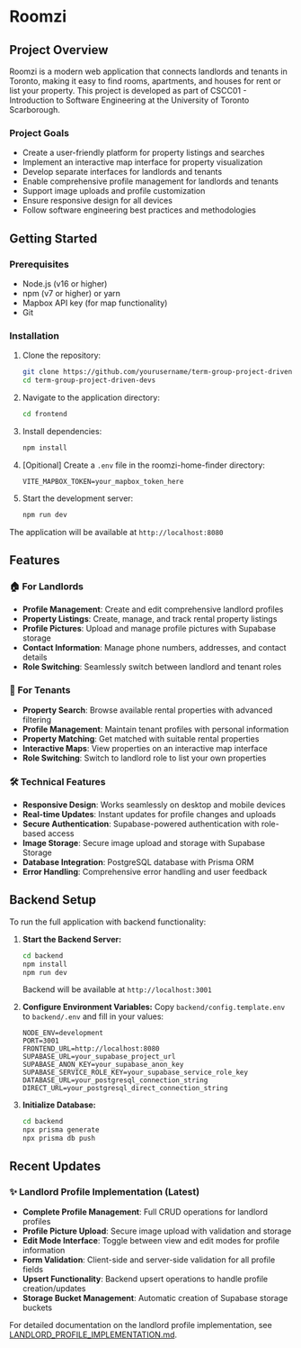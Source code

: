 # Roomzi

## Project Overview

Roomzi is a modern web application that connects landlords and tenants in Toronto, making it easy to find rooms, apartments, and houses for rent or list your property. This project is developed as part of CSCC01 - Introduction to Software Engineering at the University of Toronto Scarborough.

### Project Goals

- Create a user-friendly platform for property listings and searches
- Implement an interactive map interface for property visualization
- Develop separate interfaces for landlords and tenants
- Enable comprehensive profile management for landlords and tenants
- Support image uploads and profile customization
- Ensure responsive design for all devices
- Follow software engineering best practices and methodologies

## Getting Started

### Prerequisites

- Node.js (v16 or higher)
- npm (v7 or higher) or yarn
- Mapbox API key (for map functionality)
- Git

### Installation

1. Clone the repository:

   ```bash
   git clone https://github.com/yourusername/term-group-project-driven-devs.git
   cd term-group-project-driven-devs
   ```

2. Navigate to the application directory:

   ```bash
   cd frontend
   ```

3. Install dependencies:

   ```bash
   npm install
   ```

4. [Opitional] Create a `.env` file in the roomzi-home-finder directory:

   ```
   VITE_MAPBOX_TOKEN=your_mapbox_token_here
   ```

5. Start the development server:
   ```bash
   npm run dev
   ```

The application will be available at `http://localhost:8080`

## Features

### 🏠 For Landlords

- **Profile Management**: Create and edit comprehensive landlord profiles
- **Property Listings**: Create, manage, and track rental property listings
- **Profile Pictures**: Upload and manage profile pictures with Supabase storage
- **Contact Information**: Manage phone numbers, addresses, and contact details
- **Role Switching**: Seamlessly switch between landlord and tenant roles

### 🏡 For Tenants

- **Property Search**: Browse available rental properties with advanced filtering
- **Profile Management**: Maintain tenant profiles with personal information
- **Property Matching**: Get matched with suitable rental properties
- **Interactive Maps**: View properties on an interactive map interface
- **Role Switching**: Switch to landlord role to list your own properties

### 🛠️ Technical Features

- **Responsive Design**: Works seamlessly on desktop and mobile devices
- **Real-time Updates**: Instant updates for profile changes and uploads
- **Secure Authentication**: Supabase-powered authentication with role-based access
- **Image Storage**: Secure image upload and storage with Supabase Storage
- **Database Integration**: PostgreSQL database with Prisma ORM
- **Error Handling**: Comprehensive error handling and user feedback

## Backend Setup

To run the full application with backend functionality:

1. **Start the Backend Server:**

   ```bash
   cd backend
   npm install
   npm run dev
   ```

   Backend will be available at `http://localhost:3001`

2. **Configure Environment Variables:**
   Copy `backend/config.template.env` to `backend/.env` and fill in your values:

   ```
   NODE_ENV=development
   PORT=3001
   FRONTEND_URL=http://localhost:8080
   SUPABASE_URL=your_supabase_project_url
   SUPABASE_ANON_KEY=your_supabase_anon_key
   SUPABASE_SERVICE_ROLE_KEY=your_supabase_service_role_key
   DATABASE_URL=your_postgresql_connection_string
   DIRECT_URL=your_postgresql_direct_connection_string
   ```

3. **Initialize Database:**
   ```bash
   cd backend
   npx prisma generate
   npx prisma db push
   ```

## Recent Updates

### ✨ Landlord Profile Implementation (Latest)

- **Complete Profile Management**: Full CRUD operations for landlord profiles
- **Profile Picture Upload**: Secure image upload with validation and storage
- **Edit Mode Interface**: Toggle between view and edit modes for profile information
- **Form Validation**: Client-side and server-side validation for all profile fields
- **Upsert Functionality**: Backend upsert operations to handle profile creation/updates
- **Storage Bucket Management**: Automatic creation of Supabase storage buckets

For detailed documentation on the landlord profile implementation, see [LANDLORD_PROFILE_IMPLEMENTATION.md](./LANDLORD_PROFILE_IMPLEMENTATION.md).
